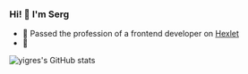 ### Hi! 👋 I'm Serg

- 🌱 Passed the profession of a frontend developer on [Hexlet](https://ru.hexlet.io/u/yigres)
- 🔭  
  
<!-- ![Top Langs](https://github-readme-stats.vercel.app/api/top-langs/?username=yigres&layout=compact&theme=synthwave&langs_count=10&hide=html,css,blade) -->
<!-- ![Top Langs](https://github-readme-stats.vercel.app/api/top-langs/?username=yigres) -->

![yigres's GitHub stats](https://github-readme-stats.vercel.app/api?username=yigres&show_icons=true&theme=radical&hide=stars,issues)

<!--
**yigres/yigres** is a ✨ _special_ ✨ repository because its `README.md` (this file) appears on your GitHub profile.

Here are some ideas to get you started:

- 🔭 I’m currently working on ...
- 🌱 I’m currently learning ...
- 👯 I’m looking to collaborate on ...
- 🤔 I’m looking for help with ...
- 💬 Ask me about ...
- 📫 How to reach me: ...
- 😄 Pronouns: ...
- ⚡ Fun fact: ...
-->
